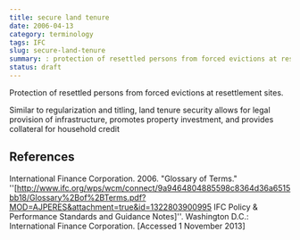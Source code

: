 ```yaml
---
title: secure land tenure
date: 2006-04-13
category: terminology
tags: IFC
slug: secure-land-tenure
summary: : protection of resettled persons from forced evictions at resettlement sites
status: draft
---
```


Protection of resettled persons from forced evictions at resettlement sites.

Similar to regularization and titling, land tenure security allows for legal provision of infrastructure, promotes property investment, and provides collateral for household credit

## References

International Finance Corporation. 2006. "Glossary of Terms." ''[http://www.ifc.org/wps/wcm/connect/9a9464804885598c8364d36a6515bb18/Glossary%2Bof%2BTerms.pdf?MOD=AJPERES&attachment=true&id=1322803900995 IFC Policy & Performance Standards and Guidance Notes]''. Washington D.C.: International Finance Corporation. [Accessed 1 November 2013]
